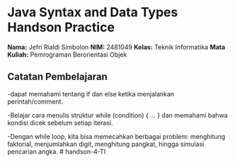 # Java Syntax and Data Types Handson Practice

**Nama:** Jefri Rialdi Simbolon
**NIM:** 2481049
**Kelas:** Teknik Informatika
**Mata Kuliah:** Pemrograman Berorientasi Objek

## Catatan Pembelajaran

-dapat memahami tentang if dan else ketika menjalankan perintah/comment.

-Belajar cara menulis struktur while (condition) { ... } dan memahami bahwa kondisi dicek sebelum setiap iterasi.

-Dengan while loop, kita bisa memecahkan berbagai problem: menghitung faktorial, menjumlahkan digit, menghitung pangkat, hingga simulasi pencarian angka.
#   h a n d s o n - 4 - T I  
 